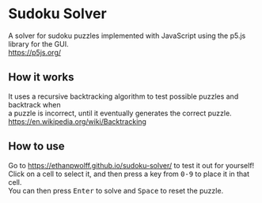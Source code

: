 # Sudoku Solver
A solver for sudoku puzzles implemented with JavaScript using the p5.js library for the GUI.\
https://p5js.org/

## How it works
It uses a recursive backtracking algorithm to test possible puzzles and backtrack when\
a puzzle is incorrect, until it eventually generates the correct puzzle.\
https://en.wikipedia.org/wiki/Backtracking

## How to use
Go to https://ethanpwolff.github.io/sudoku-solver/ to test it out for yourself!\
Click on a cell to select it, and then press a key from <kbd>0-9</kbd> to place it in that cell.\
You can then press <kbd>Enter</kbd> to solve and <kbd>Space</kbd> to reset the puzzle.

